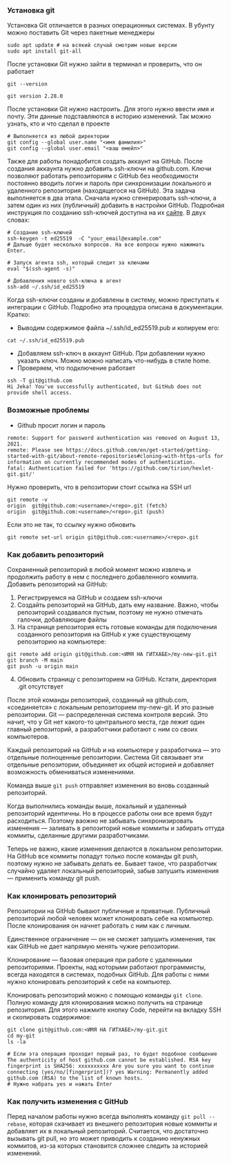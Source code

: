 ### Установка git

Установка Git отличается в разных операционных системах. В убунту можно поставить Git через пакетные менеджеры
```
sudo apt update # на всякий случай смотрим новые версии
sudo apt install git-all
```
После установки Git нужно зайти в терминал и проверить, что он работает
```
git --version

git version 2.28.0
```
После установки Git нужно настроить. Для этого нужно ввести имя и почту. Эти данные подставляются в историю изменений. Так можно узнать, кто и что сделал в проекте
```
# Выполняется из любой директории
git config --global user.name "<имя фамилия>"
git config --global user.email "<ваш емейл>"
```
Также для работы понадобится создать аккаунт на GitHub.
После создания аккаунта нужно добавить ssh-ключи на github.com. Ключи позволяют работать репозиториям с GitHub без необходимости постоянно вводить логин и пароль при синхронизации локального и удаленного репозитория (находящегося на GitHub). Эта задача выполняется в два этапа. Сначала нужно сгенерировать ssh-ключи, а затем один из них (публичный) добавить в настройки GitHub. Подробная инструкция по созданию ssh-ключей доступна на их [сайте](https://docs.github.com/en/github/authenticating-to-github/generating-a-new-ssh-key-and-adding-it-to-the-ssh-agent). В двух словах:
```
# Создание ssh-ключей
ssh-keygen -t ed25519  -C "your_email@example.com"
# Дальше будет несколько вопросов. На все вопросы нужно нажимать Enter.

# Запуск агента ssh, который следит за ключами
eval "$(ssh-agent -s)"

# Добавления нового ssh-ключа в агент
ssh-add ~/.ssh/id_ed25519
```
Когда ssh-ключи созданы и добавлены в систему, можно приступать к интеграции с GitHub. Подробно эта процедура описана в документации. Кратко:
- Выводим содержимое файла ~/.ssh/id_ed25519.pub и копируем его:
```
cat ~/.ssh/id_ed25519.pub
```
- Добавляем ssh-ключ в аккаунт GitHub. При добавлении нужно указать ключ. Можно можно написать что-нибудь в стиле home.
- Проверяем, что подключение работает
```
ssh -T git@github.com
Hi Jeka! You've successfully authenticated, but GitHub does not provide shell access.
```

### Возможные проблемы
- Github просит логин и пароль
```
remote: Support for password authentication was removed on August 13, 2021.
remote: Please see https://docs.github.com/en/get-started/getting-started-with-git/about-remote-repositories#cloning-with-https-urls for information on currently recommended modes of authentication.
fatal: Authentication failed for 'https://github.com/tirion/hexlet-git.git/'
```
Нужно проверить, что в репозитории стоит ссылка на SSH url
```
git remote -v
origin	git@github.com:<username>/<repo>.git (fetch)
origin	git@github.com:<username>/<repo>.git (push)
```
Если это не так, то ссылку нужно обновить
```
git remote set-url origin git@github.com:<username>/<repo>.git
```

### Как добавить репозиторий
Сохраненный репозиторий в любой момент можно извлечь и продолжить работу в нем с последнего добавленного коммита. 
Добавить репозиторий на GitHub:
1. Регистрируемся на GitHub и создаем ssh-ключи
2. Создайть репозиторий на GitHub, дать ему название. Важно, чтобы репозиторий создавался пустым, поэтому не нужно отмечать галочки, добавляющие файлы
3. На странице репозитория есть готовые команды для подключения созданного репозитория на GitHub к уже существующему репозиторию на компьютере:
```
git remote add origin git@github.com:<ИМЯ НА ГИТХАБЕ>/my-new-git.git
git branch -M main
git push -u origin main
```
4. Обновить страницу с репозиторием на GitHub. Кстати, директория .git отсутствует

После этой команды репозиторий, созданный на github.com, «соединяется» с локальным репозиторием my-new-git. И это разные репозитории. Git — распределенная система контроля версий. Это начит, что у Git нет какого-то центрального места, где лежит один главный репозиторий, а разработчики работают с ним со своих компьютеров.

Каждый репозиторий на GitHub и на компьютере у разработчика — это отдельные полноценные репозитории. Система Git связывает эти отдельные репозитории, объединяет их общей историей и добавляет возможность обмениваться изменениями. 

Команда выше `git push` отправляет изменения во вновь созданный репозиторий.

Когда выполнились команды выше, локальный и удаленный репозиторий идентичны. Но в процессе работы они все время будут расходиться. Поэтому ваожно не забывать синхронизировать изменения — заливать в репозиторий новые коммиты и забирать оттуда коммиты, сделанные другими разработчиками.

Теперь не важно, какие изменения делаются в локальном репозитории. На GitHub все коммиты попадут только после команды git push, поэтому нужно не забывать делать ее. Бывает такое, что разработчик случайно удаляет локальный репозиторий, забыв запушить изменения — применить команду git push.


### Как клонировать репозиторий
Репозитории на GitHub бывают публичные и приватные. Публичный репозиторий любой человек может клонировать себе на компьютер. После клонирования он начнет работать с ним как с личным.

Единственное ограничение — он не сможет запушить изменения, так как GitHub не дает напрямую менять чужие репозитории.

Клонирование — базовая операция при работе с удаленными репозиториями. Проекты, над которыми работают программисты, всегда находятся в системах, подобных GitHub. Для работы с ними нужно клонировать репозиторий к себе на компьютер.

Клонировать репозиторий можно с помощью команды `git clone`. Полную команду для клонирования можно получить на странице репозитория. Для этого нажмите кнопку Code, перейти на вкладку SSH и скопировать содержимое:
```
git clone git@github.com:<ИМЯ НА ГИТХАБЕ>/my-git.git
cd my-git
ls -la

# Если эта операция проходит первый раз, то будет подобное сообщение
The authenticity of host github.com cannot be established. RSA key fingerprint is SHA256: хххххххххх Are you sure you want to continue connecting (yes/no/[fingerprint])? yes Warning: Permanently added github.com (RSA) to the list of known hosts.
# Нужно набрать yes и нажать Enter
```
### Как получить изменения с GitHub
Перед началом работы нужно всегда выполнять команду `git pull --rebase`, которая скачивает из внешнего репозитория новые коммиты и добавляет их в локальный репозиторий.
Считается, что достаточно вызывать git pull, но это может приводить к созданию ненужных коммитов, из-за которых становится сложнее следить за историей изменений.

